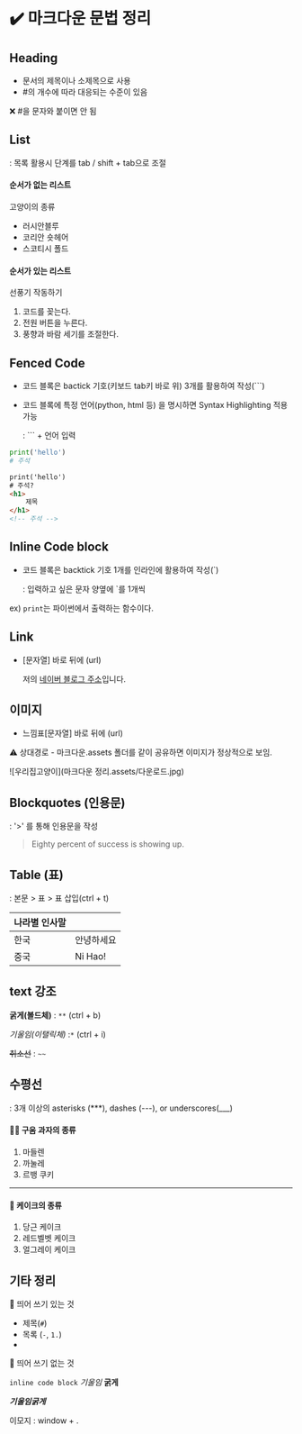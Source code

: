 # ✔️ 마크다운 문법 정리

## Heading

- 문서의 제목이나 소제목으로 사용
- #의 개수에 따라 대응되는 수준이 있음

❌ #을 문자와 붙이면 안 됨



## List

: 목록 활용시 단계를 tab / shift + tab으로 조절

#### 순서가 없는 리스트

고양이의 종류

- 러시안블루
- 코리안 숏헤어
- 스코티시 폴드

#### 순서가 있는 리스트

선풍기 작동하기

1. 코드를 꽂는다.
2. 전원 버튼을 누른다.
3. 풍향과 바람 세기를 조절한다.



## Fenced Code

- 코드 블록은 bactick 기호(키보드 tab키 바로 위) 3개를 활용하여 작성(```)

- 코드 블록에 특정 언어(python, html 등) 을 명시하면 Syntax Highlighting 적용 가능

  : ``` + 언어 입력

```python
print('hello')
# 주석
```

```html
print('hello')
# 주석?
<h1>
    제목
</h1>
<!-- 주석 -->
```



## Inline Code block

- 코드 블록은 backtick 기호 1개를 인라인에 활용하여 작성(`)

  : 입력하고 싶은 문자 양옆에 `를 1개씩

ex) `print`는 파이썬에서 출력하는 함수이다.



## Link

- [문자열] 바로 뒤에 (url)

  저의 [네이버 블로그 주소](https://blog.naver.com/hycha00)입니다.



## 이미지

- 느낌표[문자열] 바로 뒤에 (url)

⚠️ 상대경로 - 마크다운.assets 폴더를 같이 공유하면 이미지가 정상적으로 보임.

![우리집고양이](마크다운 정리.assets/다운로드.jpg)





## Blockquotes (인용문)

: '>' 를 통해 인용문을 작성

> Eighty percent of success is showing up.



## Table (표)

: 본문 > 표 > 표 삽입(ctrl + t)

| 나라별 인사말 |            |
| ------------- | ---------- |
| 한국          | 안녕하세요 |
| 중국          | Ni Hao!    |



## text 강조

**굵게(볼드체)** : `**` (ctrl + b)

*기울임(이탤릭체)* :`*` (ctrl + i)

~~취소선~~ : `~~`



## 수평선

: 3개 이상의 asterisks (***), dashes (---), or underscores(___)

#### 

#### 🍪🍪 구움 과자의 종류

1. 마들렌
2. 까눌레
3. 르뱅 쿠키

---

#### 🍰 케이크의 종류

1. 당근 케이크
2. 레드벨벳 케이크
3. 얼그레이 케이크



## 기타 정리

📍 띄어 쓰기 있는 것

- 제목(`#`)
- 목록 (`-`, `1.`)
- 

📍 띄어 쓰기 없는 것

`inline code block` *기울임*  **굵게**

***기울임굵게***

이모지 : window + .